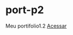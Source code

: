 # port-p2
 Meu portifolio1.2
      <a href="https://altinoleandrorodrigues.github.io/port-p2/" target="_blank" rel="noopener noreferrer"> Acessar </a>
